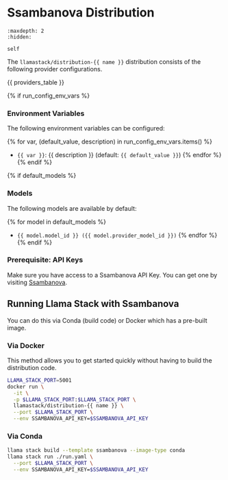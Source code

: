 # Ssambanova Distribution

```{toctree}
:maxdepth: 2
:hidden:

self
```

The `llamastack/distribution-{{ name }}` distribution consists of the following provider configurations.

{{ providers_table }}

{% if run_config_env_vars %}

### Environment Variables

The following environment variables can be configured:

{% for var, (default_value, description) in run_config_env_vars.items() %}

- `{{ var }}`: {{ description }} (default: `{{ default_value }}`)
  {% endfor %}
  {% endif %}

{% if default_models %}

### Models

The following models are available by default:

{% for model in default_models %}

- `{{ model.model_id }} ({{ model.provider_model_id }})`
  {% endfor %}
  {% endif %}

### Prerequisite: API Keys

Make sure you have access to a Ssambanova API Key. You can get one by visiting [Ssambanova](https://cloud.sambanova.ai/apis).

## Running Llama Stack with Ssambanova

You can do this via Conda (build code) or Docker which has a pre-built image.

### Via Docker

This method allows you to get started quickly without having to build the distribution code.

```bash
LLAMA_STACK_PORT=5001
docker run \
  -it \
  -p $LLAMA_STACK_PORT:$LLAMA_STACK_PORT \
  llamastack/distribution-{{ name }} \
  --port $LLAMA_STACK_PORT \
  --env SSAMBANOVA_API_KEY=$SSAMBANOVA_API_KEY
```

### Via Conda

```bash
llama stack build --template ssambanova --image-type conda
llama stack run ./run.yaml \
  --port $LLAMA_STACK_PORT \
  --env SSAMBANOVA_API_KEY=$SSAMBANOVA_API_KEY
```
